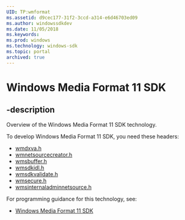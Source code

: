 ```yaml
---
UID: TP:wmformat
ms.assetid: d9cec177-31f2-3ccd-a314-e6d46703ed09
ms.author: windowssdkdev
ms.date: 11/05/2018
ms.keywords: 
ms.prod: windows
ms.technology: windows-sdk
ms.topic: portal
archived: true
---
```


# Windows Media Format 11 SDK

## -description

Overview of the Windows Media Format 11 SDK technology.

To develop Windows Media Format 11 SDK, you need these headers:

 * [wmdxva.h](../wmdxva/index.md)
 * [wmnetsourcecreator.h](../wmnetsourcecreator/index.md)
 * [wmsbuffer.h](../wmsbuffer/index.md)
 * [wmsdkidl.h](../wmsdkidl/index.md)
 * [wmsdkvalidate.h](../wmsdkvalidate/index.md)
 * [wmsecure.h](../wmsecure/index.md)
 * [wmsinternaladminnetsource.h](../wmsinternaladminnetsource/index.md)

For programming guidance for this technology, see:
* [Windows Media Format 11 SDK](/previous-versions/windows/desktop/wmformat)

